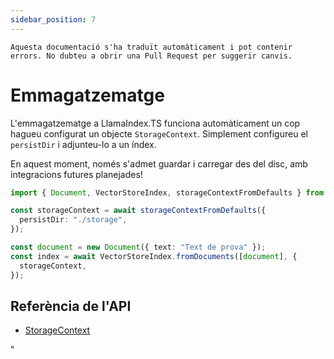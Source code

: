 ```yaml
---
sidebar_position: 7
---
```


`Aquesta documentació s'ha traduït automàticament i pot contenir errors. No dubteu a obrir una Pull Request per suggerir canvis.`

# Emmagatzematge

L'emmagatzematge a LlamaIndex.TS funciona automàticament un cop hagueu configurat un objecte `StorageContext`. Simplement configureu el `persistDir` i adjunteu-lo a un índex.

En aquest moment, només s'admet guardar i carregar des del disc, amb integracions futures planejades!

```typescript
import { Document, VectorStoreIndex, storageContextFromDefaults } from "./src";

const storageContext = await storageContextFromDefaults({
  persistDir: "./storage",
});

const document = new Document({ text: "Text de prova" });
const index = await VectorStoreIndex.fromDocuments([document], {
  storageContext,
});
```

## Referència de l'API

- [StorageContext](../../api/interfaces/StorageContext.md)

"
